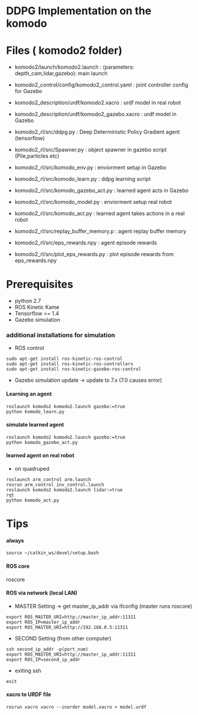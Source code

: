 # DDPG Implementation on the komodo

# Files ( komodo2 folder)


- komodo2/launch/komodo2.launch : (parameters: depth_cam,lidar,gazebo): main launch 
- komodo2_control/config/komodo2_control.yaml : joint controller config for Gazebo
- komodo2_description/urdf/komodo2.xacro : urdf model in real robot
- komodo2_description/urdf/komodo2_gazebo.xacro : urdf model in Gazebo

- komodo2_rl/src/ddpg.py : Deep Deterministic Policy Gradient agent (tensorflow)
- komodo2_rl/src/Spawner.py : object spawner in gazebo script (Pile,particles etc)
- komodo2_rl/src/komodo_env.py : enviorment setup in Gazebo
- komodo2_rl/src/komodo_learn.py : ddpg learning script
- komodo2_rl/src/komodo_gazebo_act.py : learned agent acts in Gazebo

- komodo2_rl/src/komodo_model.py : enviorment setup real robot
- komodo2_rl/src/komodo_act.py : learned agent takes actions in a real robot

- komodo2_rl/src/replay_buffer_memory.p : agent replay buffer memory
- komodo2_rl/src/eps_rewards.npy : agent episode rewards
- komodo2_rl/src/plot_eps_rewards.py : plot episode rewards from eps_rewards.npy


# Prerequisites 
- python 2.7
- ROS Kinetic Kame
- Tensorflow >= 1.4
- Gazebo simulation

### additional installations for simulation
- ROS control
```
sudo apt-get install ros-kinetic-ros-control
sudo apt-get install ros-kinetic-ros-controllers
sudo apt-get install ros-kinetic-gazebo-ros-control
```
- Gazebo simulation update -> update to 7.x (7.0 causes error)


#### Learning an agent
```
roslaunch komodo2 komodo2.launch gazebo:=true
python komodo_learn.py
```

#### simulate learned agent
```
roslaunch komodo2 komodo2.launch gazebo:=true
python komodo_gazebo_act.py
```

#### learned agent on real robot

- on quadruped
```
roslaunch arm_control arm.launch
rosrun arm_control inv_control.launch
roslaunch komodo2 komodo2.launch lidar:=true
rqt
python komodo_act.py
```

# Tips
#### always
```
source ~/catkin_ws/devel/setup.bash
```
#### ROS core
roscore

#### ROS via network (local LAN)
- MASTER Setting -> get master_ip_addr via ifconfig (master runs roscore)
```
export ROS_MASTER_URI=http://master_ip_addr:11311
export ROS_IP=master_ip_addr
export ROS_MASTER_URI=http://192.168.0.5:11311
```

- SECOND Setting (from other computer)
```
ssh second_ip_addr -p(port_num)
export ROS_MASTER_URI=http://master_ip_addr:11311
export ROS_IP=second_ip_addr
```

- exiting ssh
```
exit
```

#### xacro to URDF file
```
rosrun xacro xacro --inorder model.xacro > model.urdf
```


